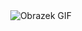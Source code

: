 <!DOCTYPE html>
<html>
<head>
	<title>DEMON</title>
	<meta charset="UTF-8">
</head>
<body>
	<div style="text-align:center;">
		<img src="https://github.com/milydemon/milydemon/blob/main/obrazek.gif?raw=true" alt="Obrazek GIF">
	</div>
</body>
</html>

<!--Portfolio

To jest moje portfolio, które zawiera przykłady moich prac z dziedziny modelowania 3D, rysunku, malarstwa, koncepcyjnych grafik gier komputerowych, animacji, przykłady stron internetowych i logotypów.

Jak korzystać z mojego portfolio?

Aby przeglądać moje prace, wystarczy przejść do mojej strony internetowej [adres strony]. Na stronie znajdziesz przegląd moich prac w różnych kategoriach, a także opisy poszczególnych projektów.

Jak skontaktować się ze mną?

Jeśli jesteś zainteresowany moją pracą lub chcesz ze mną porozmawiać, napisz do mnie na adres [adres e-mail] lub skorzystaj z formularza kontaktowego dostępnego na mojej stronie.

Wymagania

Moja strona została stworzona przy użyciu HTML, CSS i JavaScript. Aby w pełni skorzystać z funkcjonalności strony, należy mieć zainstalowaną przeglądarkę internetową.

Licencja

Moje prace są objęte licencją Creative Commons Zero v1.0. Oznacza to, że możesz je dowolnie wykorzystywać bez ograniczeń i nie musisz podawać mojego nazwiska jako autora.-->
